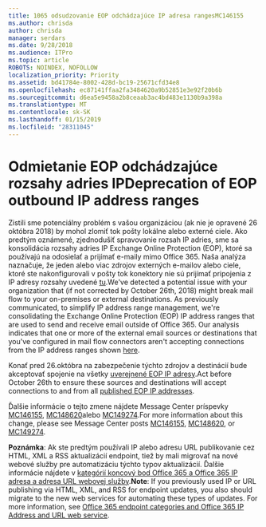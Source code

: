 ```yaml
---
title: 1065 odsudzovanie EOP odchádzajúce IP adresa rangesMC146155
ms.author: chrisda
author: chrisda
manager: serdars
ms.date: 9/28/2018
ms.audience: ITPro
ms.topic: article
ROBOTS: NOINDEX, NOFOLLOW
localization_priority: Priority
ms.assetid: bd41784e-8002-428d-bc19-25671cfd34e8
ms.openlocfilehash: ec87141ffaa2fa3484620a9b52851e3e92f20b6b
ms.sourcegitcommit: d6ea5e9458a2b8ceaab3ac4bd483e1130b9a398a
ms.translationtype: MT
ms.contentlocale: sk-SK
ms.lasthandoff: 01/15/2019
ms.locfileid: "28311045"
---
```

# <a name="deprecation-of-eop-outbound-ip-address-ranges"></a><span data-ttu-id="bd189-102">Odmietanie EOP odchádzajúce rozsahy adries IP</span><span class="sxs-lookup"><span data-stu-id="bd189-102">Deprecation of EOP outbound IP address ranges</span></span>

<span data-ttu-id="bd189-p101">Zistili sme potenciálny problém s vašou organizáciou (ak nie je opravené 26 októbra 2018) by mohol zlomiť tok pošty lokálne alebo externé ciele. Ako predtým oznámené, zjednodušiť spravovanie rozsah IP adries, sme sa konsolidácia rozsahy adries IP Exchange Online Protection (EOP), ktoré sa používajú na odosielať a prijímať e-maily mimo Office 365. Naša analýza naznačuje, že jeden alebo viac zdrojov externých e-mailov alebo ciele, ktoré ste nakonfigurovali v pošty tok konektory nie sú prijímať pripojenia z IP adresy rozsahy uvedené [tu](https://docs.microsoft.com/office365/SecurityCompliance/eop/exchange-online-protection-ip-addresses).</span><span class="sxs-lookup"><span data-stu-id="bd189-p101">We've detected a potential issue with your organization that (if not corrected by October 26th, 2018) might break mail flow to your on-premises or external destinations. As previously communicated, to simplify IP address range management, we're consolidating the Exchange Online Protection (EOP) IP address ranges that are used to send and receive email outside of Office 365. Our analysis indicates that one or more of the external email sources or destinations that you've configured in mail flow connectors aren't accepting connections from the IP address ranges shown [here](https://docs.microsoft.com/office365/SecurityCompliance/eop/exchange-online-protection-ip-addresses).</span></span>
  
<span data-ttu-id="bd189-106">Konať pred 26.októbra na zabezpečenie týchto zdrojov a destinácií bude akceptovať spojenie na všetky [uverejnené EOP IP adresy](https://docs.microsoft.com/office365/SecurityCompliance/eop/exchange-online-protection-ip-addresses).</span><span class="sxs-lookup"><span data-stu-id="bd189-106">Act before October 26th to ensure these sources and destinations will accept connections to and from all [published EOP IP addresses](https://docs.microsoft.com/office365/SecurityCompliance/eop/exchange-online-protection-ip-addresses).</span></span>
  
<span data-ttu-id="bd189-107">Ďalšie informácie o tejto zmene nájdete Message Center príspevky [MC146155](https://portal.office.com/AdminPortal/home?switchtomodern=true#/MessageCenter?id=MC146155), [MC148620](https://portal.office.com/AdminPortal/home?switchtomodern=true#/MessageCenter?id=MC148620)alebo [MC149274](https://portal.office.com/AdminPortal/home?switchtomodern=true#/MessageCenter?id=MC149274).</span><span class="sxs-lookup"><span data-stu-id="bd189-107">For more information about this change, please see Message Center posts [MC146155](https://portal.office.com/AdminPortal/home?switchtomodern=true#/MessageCenter?id=MC146155), [MC148620](https://portal.office.com/AdminPortal/home?switchtomodern=true#/MessageCenter?id=MC148620), or [MC149274](https://portal.office.com/AdminPortal/home?switchtomodern=true#/MessageCenter?id=MC149274).</span></span>
  
 <span data-ttu-id="bd189-p102">**Poznámka**: Ak ste predtým používali IP alebo adresu URL publikovanie cez HTML, XML a RSS aktualizácií endpoint, tiež by mali migrovať na nové webové služby pre automatizáciu týchto typov aktualizácií. Ďalšie informácie nájdete v [kategórií koncový bod Office 365 a Office 365 IP adresa a adresa URL webovej služby](https://techcommunity.microsoft.com/t5/Office-365-Blog/Announcing-Office-365-endpoint-categories-and-Office-365-IP/ba-p/177638).</span><span class="sxs-lookup"><span data-stu-id="bd189-p102">**Note**: If you previously used IP or URL publishing via HTML, XML, and RSS for endpoint updates, you also should migrate to the new web services for automating these types of updates. For more information, see [Office 365 endpoint categories and Office 365 IP Address and URL web service](https://techcommunity.microsoft.com/t5/Office-365-Blog/Announcing-Office-365-endpoint-categories-and-Office-365-IP/ba-p/177638).</span></span>
  

